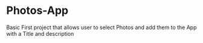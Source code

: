 # Photos-App
Basic First project that allows user to select Photos and add them to the App with a Title and description

